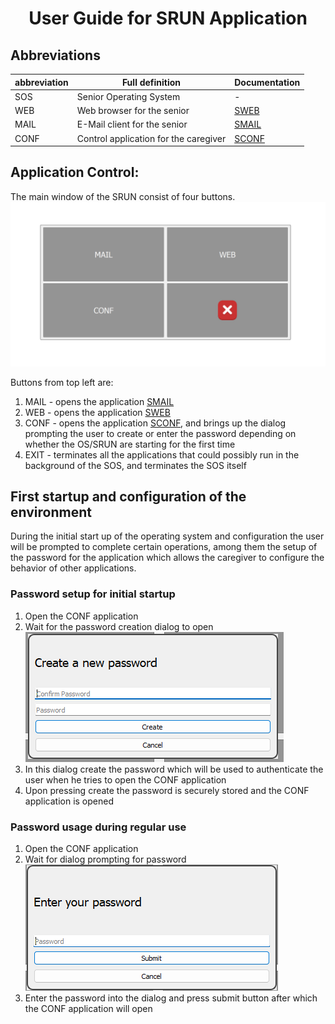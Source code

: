 # <p align="center">User Guide for SRUN Application</p>
## Abbreviations
| abbreviation | Full definition | Documentation                                |
|------------| --------------- |----------------------------------------------|
| SOS        | Senior Operating System | -                                            |
| WEB        | Web browser for the senior | [SWEB](../../sweb/docs/sweb_manual_en.md)    |
| MAIL       | E-Mail client for the senior | [SMAIL](../../smail/docs/smail_manual_en.md) |
| CONF       | Control application for the caregiver | [SCONF](../../sconf/docs/sconf_manual_en.md) |
## Application Control:
The main window of the SRUN consist of four buttons.
![Main screen](../screens/srun_screen_1.png)

Buttons from top left are:
1. MAIL - opens the application [SMAIL](../../smail/docs/smail_manual_en.md)
2. WEB - opens the application [SWEB](../../sweb/docs/sweb_manual_en.md)
3. CONF - opens the application [SCONF](../../sconf/docs/sconf_manual_en.md), and brings up the dialog prompting the user to create or enter the password depending on whether the OS/SRUN are starting for the first time
4. EXIT - terminates all the applications that could possibly run in the background of the SOS, and terminates the SOS itself

## First startup and configuration of the environment
During the initial start up of the operating system and configuration the user will be prompted to complete certain operations,
among them the setup of the password for the application which allows the caregiver to configure the behavior of other applications.
</br>
### Password setup for initial startup
1. Open the CONF application
2. Wait for the password creation dialog to open 
![Password creation dialog](../screens/srun_dialog_1.png)
3. In this dialog create the password which will be used to authenticate the user when he tries to open the CONF application
4. Upon pressing create the password is securely stored and the CONF application is opened
### Password usage during regular use
1. Open the CONF application
2. Wait for dialog prompting for password
![Password input dialog](../screens/srun_dialog_2.png)
3. Enter the password into the dialog and press submit button after which the CONF application will open